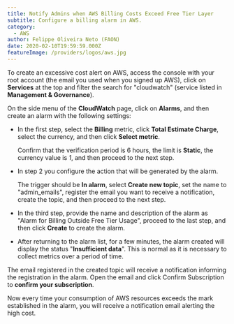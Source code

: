 ```yaml
---
title: Notify Admins when AWS Billing Costs Exceed Free Tier Layer
subtitle: Configure a billing alarm in AWS.
category:
  - AWS
author: Felippe Oliveira Neto (FAON)
date: 2020-02-10T19:59:59.000Z
featureImage: /providers/logos/aws.jpg
---
```

To create an excessive cost alert on AWS, access the console with your root account (the email you used when you signed up AWS), click on **Services** at the top and filter the search for "cloudwatch" (service listed in **Management & Governance**).

On the side menu of the **CloudWatch** page, click on **Alarms**, and then create an alarm with the following settings:

* In the first step, select the **Billing** metric, click **Total Estimate Charge**, select the currency, and then click **Select metric**.

  Confirm that the verification period is 6 hours, the limit is **Static**, the currency value is _1_, and then proceed to the next step.

* In step 2 you configure the action that will be generated by the alarm.

  The trigger should be **In alarm**, select **Create new topic**, set the name to "admin_emails", register the email you want to receive a notification, create the topic, and then proceed to the next step.

* In the third step, provide the name and description of the alarm as "Alarm for Billing Outside Free Tier Usage", proceed to the last step, and then click **Create** to create the alarm.

* After returning to the alarm list, for a few minutes, the alarm created will display the status "**Insufficient data**". This is normal as it is necessary to collect metrics over a period of time.

The email registered in the created topic will receive a notification informing the registration in the alarm. Open the email and click Confirm Subscription to **confirm your subscription**.

Now every time your consumption of AWS resources exceeds the mark established in the alarm, you will receive a notification email alerting the high cost.
